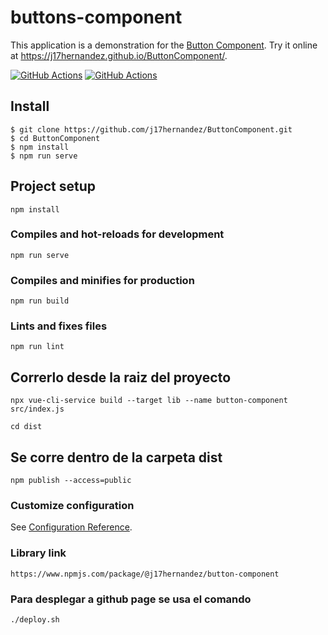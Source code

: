 # buttons-component

This application is a demonstration for the [Button Component](https://j17hernandez.github.io/ButtonComponent/).
Try it online at <https://j17hernandez.github.io/ButtonComponent/>.

[![GitHub Actions](https://github.com/api-platform/api-platform/workflows/CI/badge.svg)](https://github.com/api-platform/api-platform/actions?workflow=CI)
[![GitHub Actions](https://github.com/api-platform/api-platform/workflows/CD/badge.svg)](https://github.com/api-platform/api-platform/actions?workflow=CD)

## Install

    $ git clone https://github.com/j17hernandez/ButtonComponent.git
    $ cd ButtonComponent
    $ npm install
    $ npm run serve

## Project setup
```
npm install
```

### Compiles and hot-reloads for development
```
npm run serve
```

### Compiles and minifies for production
```
npm run build
```

### Lints and fixes files
```
npm run lint
```
## Correrlo desde la raiz del proyecto
```
npx vue-cli-service build --target lib --name button-component src/index.js
```

```
cd dist
```

## Se corre dentro de la carpeta dist
```
npm publish --access=public

```
### Customize configuration
See [Configuration Reference](https://cli.vuejs.org/config/).

### Library link

```
https://www.npmjs.com/package/@j17hernandez/button-component

```

### Para desplegar a github page se usa el comando 
```
./deploy.sh
```
